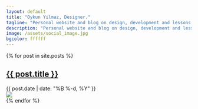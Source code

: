 ```yaml
---
layout: default
title: "Oykun Yilmaz, Designer."
tagline: "Personal website and blog on design, development and lessons learned in life."
description: "Personal website and blog on design, development and lessons learned in life."  
image: /assets/social_image.jpg
bgcolor: ffffff
---
```

<div>
	{% for post in site.posts %}
        <div class="separator">
            <article class="max-width flex-l justify-between flex-wrap items-center">
                <div class="w-60-l pr3">
                    <h1 class="slim"><a href="{{ post.url }}" title="Read more"> {{ post.title }} </a></h1>
                    <time datetime="{{ post.date | date: '%B %-d, %Y' }}" class="text-grey text-small">{{ post.date | date: "%B %-d, %Y" }}</time>
                </div>
                <div class="w-40-l tc">
                    <a href="{{ post.url }}" title="Read more"><img src="{{ post.image }}"></a>
                </div>
            </article>
        </div>
	{% endfor %}
</div>